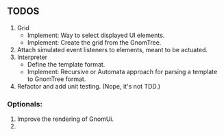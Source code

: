 ## TODOS ##

1. Grid
    - Implement: Way to select displayed UI elements.
    - Implement: Create the grid from the GnomTree.
2. Attach simulated event listeners to elements, meant to be actuated.
3. Interpreter
    - Define the template format.
    - Implement: Recursive or Automata approach for parsing a template to GnomTree format.
4. Refactor and add unit testing. (Nope, it's not TDD.)

### Optionals:
1. Improve the rendering of GnomUi.
2.
